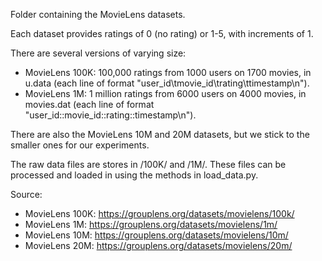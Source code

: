 Folder containing the MovieLens datasets.

Each dataset provides ratings of 0 (no rating) or 1-5, with increments of 1.

There are several versions of varying size:
- MovieLens 100K: 100,000 ratings from 1000 users on 1700 movies, in u.data (each line of format "user_id\tmovie_id\trating\ttimestamp\n").
- MovieLens 1M: 1 million ratings from 6000 users on 4000 movies, in movies.dat (each line of format "user_id::movie_id::rating::timestamp\n").

There are also the MovieLens 10M and 20M datasets, but we stick to the smaller
ones for our experiments.

The raw data files are stores in /100K/ and /1M/.
These files can be processed and loaded in using the methods in load_data.py.

Source:
- MovieLens 100K: https://grouplens.org/datasets/movielens/100k/
- MovieLens 1M: https://grouplens.org/datasets/movielens/1m/
- MovieLens 10M: https://grouplens.org/datasets/movielens/10m/
- MovieLens 20M: https://grouplens.org/datasets/movielens/20m/